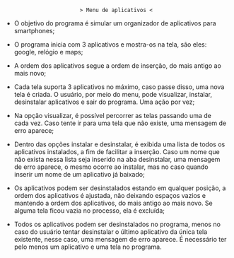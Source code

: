 							> Menu de aplicativos <

- O objetivo do programa é simular um organizador de aplicativos para smartphones;

- O programa inicia com 3 aplicativos e mostra-os na tela, são eles: google, relógio
 e maps;

- A ordem dos aplicativos segue a ordem de inserção, do mais antigo ao mais novo;

- Cada tela suporta 3 aplicativos no máximo, caso passe disso, uma nova tela é criada.
 O usuário, por meio do menu, pode visualizar, instalar, desinstalar aplicativos e sair
 do programa. Uma ação por vez;

- Na opção visualizar, é possível percorrer as telas passando uma de cada vez. Caso
 tente ir para uma tela que não existe, uma mensagem de erro aparece;

- Dentro das opções instalar e desinstalar, é exibida uma lista de todos os aplicativos
 instalados, a fim  de facilitar a inserção. Caso um nome que não exista nessa lista 
 seja inserido na aba desinstalar, uma mensagem de erro aparece, o mesmo ocorre ao 
 instalar, mas no caso quando inserir um nome de um aplicativo já baixado;

- Os aplicativos podem ser desinstalados estando em qualquer posição, a ordem dos
 aplicativos é ajustada, não deixando espaços vazios e mantendo a ordem dos 
 aplicativos, do mais antigo ao mais novo. Se alguma tela ficou vazia no processo,
 ela é excluída;

- Todos os aplicativos podem ser desinstalados no programa, menos no caso do usuário
 tentar desinstalar o último aplicativo da única tela existente, nesse caso, uma 
 mensagem de erro aparece. É necessário ter pelo menos um aplicativo e uma tela 
 no programa.